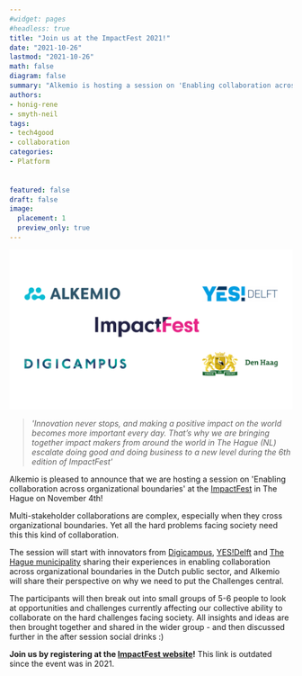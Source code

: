```yaml
---
#widget: pages
#headless: true
title: "Join us at the ImpactFest 2021!"
date: "2021-10-26"
lastmod: "2021-10-26"
math: false
diagram: false
summary: "Alkemio is hosting a session on 'Enabling collaboration across organizational boundaries'"
authors:
- honig-rene
- smyth-neil
tags:
- tech4good
- collaboration
categories:
- Platform


featured: false
draft: false
image:
  placement: 1
  preview_only: true
---
```

![](./header.png)
> *'Innovation never stops, and making a positive impact on the world  becomes more important every day. That’s why we are bringing together  impact makers from around the world in The Hague (NL) escalate doing  good and doing business to a new level during the 6th edition of  ImpactFest'*



Alkemio is pleased to announce that we are hosting a session on 'Enabling collaboration across organizational boundaries' at the [ImpactFest](https://www.impactfest.nl/) in The Hague on November 4th!



Multi-stakeholder collaborations are complex, especially when they cross organizational boundaries. Yet all the hard problems facing society  need this this kind of collaboration. 

The session will start with innovators from [Digicampus](https://digicampus.tech), [YES!Delft](https://yesdelft.nl) and [The Hague municipality](https://denhaag.nl) sharing their experiences  in  enabling collaboration across organizational boundaries in the Dutch  public sector, and Alkemio will share their perspective on why we need  to put the Challenges central.  

 The participants will then break out into small groups of 5-6 people to  look at opportunities and challenges currently affecting our collective  ability to collaborate on the hard challenges facing society. All  insights and ideas are then brought together and shared in the wider  group - and then discussed further in the after session social drinks :)

**Join us by registering at the [ImpactFest website](https://app.swapcard.com/event/impactfest-2021/planning/UGxhbm5pbmdfNzI1Mzc1)!** This link is outdated since the event was in 2021.
